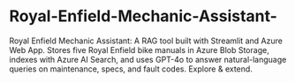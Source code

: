# Royal-Enfield-Mechanic-Assistant-
Royal Enfield Mechanic Assistant: A RAG tool built with Streamlit and Azure Web App. Stores five Royal Enfield bike manuals in Azure Blob Storage, indexes with Azure AI Search, and uses GPT-4o to answer natural-language queries on maintenance, specs, and fault codes. Explore &amp; extend.
